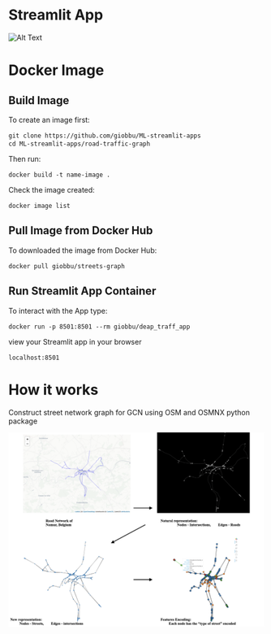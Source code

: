 # Streamlit App
![Alt Text](./graph_streets.gif)

# Docker Image

## Build Image
To create an image first:

```{r}
git clone https://github.com/giobbu/ML-streamlit-apps
cd ML-streamlit-apps/road-traffic-graph 
```

Then run:
```{r}
docker build -t name-image .
```

Check the image created:
```{r}
docker image list
```

## Pull Image from Docker Hub
To downloaded the image from Docker Hub:
```{r}
docker pull giobbu/streets-graph
```

## Run Streamlit App Container
To interact with the App type:
```{r}
docker run -p 8501:8501 --rm giobbu/deap_traff_app
```
view your Streamlit app in your browser
```{r}
localhost:8501
```

# How it works

Construct street network graph for GCN using OSM and OSMNX python package

![plot](./summary.png)



